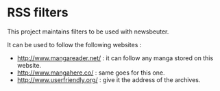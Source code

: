 RSS filters
=================

This project maintains filters to be used with newsbeuter.

It can be used to follow the following websites :
 - http://www.mangareader.net/ : it can follow any manga stored on this website.
 - http://www.mangahere.co/ : same goes for this one.
 - http://www.userfriendly.org/ : give it the address of the archives.

